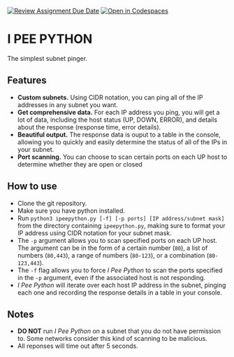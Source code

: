 [![Review Assignment Due Date](https://classroom.github.com/assets/deadline-readme-button-22041afd0340ce965d47ae6ef1cefeee28c7c493a6346c4f15d667ab976d596c.svg)](https://classroom.github.com/a/cYbEVSqo)
[![Open in Codespaces](https://classroom.github.com/assets/launch-codespace-2972f46106e565e64193e422d61a12cf1da4916b45550586e14ef0a7c637dd04.svg)](https://classroom.github.com/open-in-codespaces?assignment_repo_id=17894035)

# I PEE PYTHON
The simplest subnet pinger.

## Features
- **Custom subnets.** Using CIDR notation, you can ping all of the IP addresses in any subnet you want.
- **Get comprehensive data.** For each IP address you ping, you will get a lot of data, including the host status (UP, DOWN, ERROR), and details about the response (response time, error details).
- **Beautiful output.** The response data is ouput to a table in the console, allowing you to quickly and easily determine the status of all of the IPs in your subnet.
- **Port scanning.** You can choose to scan certain ports on each UP host to determine whether they are open or closed

## How to use
- Clone the git repository.
- Make sure you have python installed.
- Run `python3 ipeepython.py [-f] [-p ports] [IP address/subnet mask]` from the directory containing `ipeepython.py`, making sure to format your IP address using CIDR notation for your subnet mask.
- The `-p` argument allows you to scan specified ports on each UP host. The argument can be in the form of a certain number (`80`), a list of numbers (`80,443`), a range of numbers (`80-123`), or a combination (`80-123,443`).
- The `-f` flag allows you to force *I Pee Python* to scan the ports specified in the `-p` argument, even if the associated host is not responding.
- *I Pee Python* will iterate over each host IP address in the subnet, pinging each one and recording the response details in a table in your console. 

## Notes
- **DO NOT** run *I Pee Python* on a subnet that you do not have permission to. Some networks consider this kind of scanning to be malicious.
- All reponses will time out after 5 seconds.